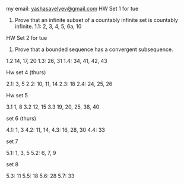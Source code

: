my email: yashasavelyev@gmail.com
HW Set 1 for tue

1) Prove that an infinite subset of a countably infinite set is countably infinite.
1.1:  2, 3, 4, 5, 6a, 10

HW Set 2 for tue

1) Prove that a bounded sequence has a convergent subsequence.

1.2 14, 17, 20
1.3: 26, 31
1.4: 34, 41, 42, 43

Hw set 4 (thurs)

2.1: 3, 5
2.2: 10, 11, 14
2.3: 18
2.4: 24, 25, 26

Hw set 5 

3.1 1, 8
3.2 12, 15
3.3 19, 20, 25, 38, 40

set 6 (thurs)

4.1: 1, 3
4.2: 11, 14,
4.3: 16, 28, 30
4.4: 33

set 7

5.1: 1, 3, 5
5.2: 6, 7, 9

set 8

5.3: 11 
5.5: 18
5.6: 28
5.7: 33

